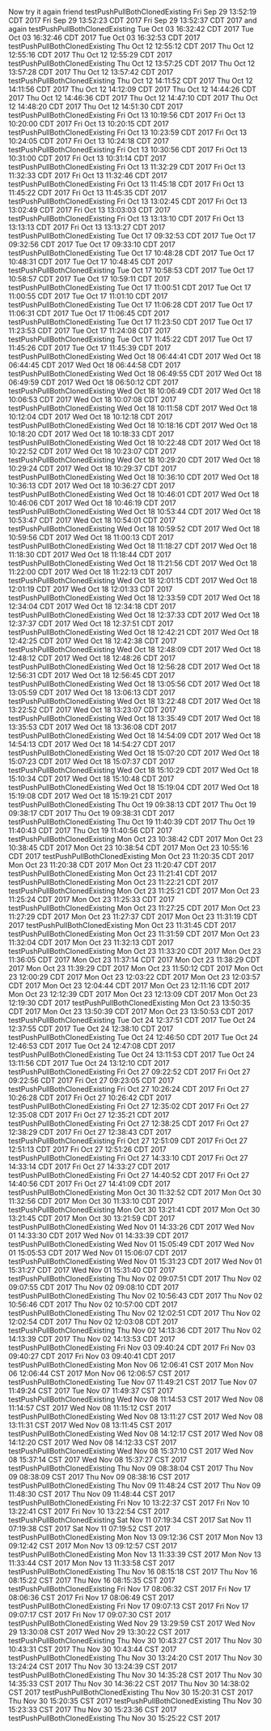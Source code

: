 Now try it
again
friend
testPushPullBothClonedExisting Fri Sep 29 13:52:19 CDT 2017
Fri Sep 29 13:52:23 CDT 2017
Fri Sep 29 13:52:37 CDT 2017
and again
testPushPullBothClonedExisting Tue Oct 03 16:32:42 CDT 2017
Tue Oct 03 16:32:46 CDT 2017
Tue Oct 03 16:32:53 CDT 2017
testPushPullBothClonedExisting Thu Oct 12 12:55:12 CDT 2017
Thu Oct 12 12:55:16 CDT 2017
Thu Oct 12 12:55:29 CDT 2017
testPushPullBothClonedExisting Thu Oct 12 13:57:25 CDT 2017
Thu Oct 12 13:57:28 CDT 2017
Thu Oct 12 13:57:42 CDT 2017
testPushPullBothClonedExisting Thu Oct 12 14:11:52 CDT 2017
Thu Oct 12 14:11:56 CDT 2017
Thu Oct 12 14:12:09 CDT 2017
Thu Oct 12 14:44:26 CDT 2017
Thu Oct 12 14:46:36 CDT 2017
Thu Oct 12 14:47:10 CDT 2017
Thu Oct 12 14:48:20 CDT 2017
Thu Oct 12 14:51:30 CDT 2017
testPushPullBothClonedExisting Fri Oct 13 10:19:56 CDT 2017
Fri Oct 13 10:20:00 CDT 2017
Fri Oct 13 10:20:15 CDT 2017
testPushPullBothClonedExisting Fri Oct 13 10:23:59 CDT 2017
Fri Oct 13 10:24:05 CDT 2017
Fri Oct 13 10:24:18 CDT 2017
testPushPullBothClonedExisting Fri Oct 13 10:30:56 CDT 2017
Fri Oct 13 10:31:00 CDT 2017
Fri Oct 13 10:31:14 CDT 2017
testPushPullBothClonedExisting Fri Oct 13 11:32:29 CDT 2017
Fri Oct 13 11:32:33 CDT 2017
Fri Oct 13 11:32:46 CDT 2017
testPushPullBothClonedExisting Fri Oct 13 11:45:18 CDT 2017
Fri Oct 13 11:45:22 CDT 2017
Fri Oct 13 11:45:35 CDT 2017
testPushPullBothClonedExisting Fri Oct 13 13:02:45 CDT 2017
Fri Oct 13 13:02:49 CDT 2017
Fri Oct 13 13:03:03 CDT 2017
testPushPullBothClonedExisting Fri Oct 13 13:13:10 CDT 2017
Fri Oct 13 13:13:13 CDT 2017
Fri Oct 13 13:13:27 CDT 2017
testPushPullBothClonedExisting Tue Oct 17 09:32:53 CDT 2017
Tue Oct 17 09:32:56 CDT 2017
Tue Oct 17 09:33:10 CDT 2017
testPushPullBothClonedExisting Tue Oct 17 10:48:28 CDT 2017
Tue Oct 17 10:48:31 CDT 2017
Tue Oct 17 10:48:45 CDT 2017
testPushPullBothClonedExisting Tue Oct 17 10:58:53 CDT 2017
Tue Oct 17 10:58:57 CDT 2017
Tue Oct 17 10:59:11 CDT 2017
testPushPullBothClonedExisting Tue Oct 17 11:00:51 CDT 2017
Tue Oct 17 11:00:55 CDT 2017
Tue Oct 17 11:01:10 CDT 2017
testPushPullBothClonedExisting Tue Oct 17 11:06:28 CDT 2017
Tue Oct 17 11:06:31 CDT 2017
Tue Oct 17 11:06:45 CDT 2017
testPushPullBothClonedExisting Tue Oct 17 11:23:50 CDT 2017
Tue Oct 17 11:23:53 CDT 2017
Tue Oct 17 11:24:08 CDT 2017
testPushPullBothClonedExisting Tue Oct 17 11:45:22 CDT 2017
Tue Oct 17 11:45:26 CDT 2017
Tue Oct 17 11:45:39 CDT 2017
testPushPullBothClonedExisting Wed Oct 18 06:44:41 CDT 2017
Wed Oct 18 06:44:45 CDT 2017
Wed Oct 18 06:44:58 CDT 2017
testPushPullBothClonedExisting Wed Oct 18 06:49:55 CDT 2017
Wed Oct 18 06:49:59 CDT 2017
Wed Oct 18 06:50:12 CDT 2017
testPushPullBothClonedExisting Wed Oct 18 10:06:49 CDT 2017
Wed Oct 18 10:06:53 CDT 2017
Wed Oct 18 10:07:08 CDT 2017
testPushPullBothClonedExisting Wed Oct 18 10:11:58 CDT 2017
Wed Oct 18 10:12:04 CDT 2017
Wed Oct 18 10:12:18 CDT 2017
testPushPullBothClonedExisting Wed Oct 18 10:18:16 CDT 2017
Wed Oct 18 10:18:20 CDT 2017
Wed Oct 18 10:18:33 CDT 2017
testPushPullBothClonedExisting Wed Oct 18 10:22:48 CDT 2017
Wed Oct 18 10:22:52 CDT 2017
Wed Oct 18 10:23:07 CDT 2017
testPushPullBothClonedExisting Wed Oct 18 10:29:20 CDT 2017
Wed Oct 18 10:29:24 CDT 2017
Wed Oct 18 10:29:37 CDT 2017
testPushPullBothClonedExisting Wed Oct 18 10:36:10 CDT 2017
Wed Oct 18 10:36:13 CDT 2017
Wed Oct 18 10:36:27 CDT 2017
testPushPullBothClonedExisting Wed Oct 18 10:46:01 CDT 2017
Wed Oct 18 10:46:06 CDT 2017
Wed Oct 18 10:46:19 CDT 2017
testPushPullBothClonedExisting Wed Oct 18 10:53:44 CDT 2017
Wed Oct 18 10:53:47 CDT 2017
Wed Oct 18 10:54:01 CDT 2017
testPushPullBothClonedExisting Wed Oct 18 10:59:52 CDT 2017
Wed Oct 18 10:59:56 CDT 2017
Wed Oct 18 11:00:13 CDT 2017
testPushPullBothClonedExisting Wed Oct 18 11:18:27 CDT 2017
Wed Oct 18 11:18:30 CDT 2017
Wed Oct 18 11:18:44 CDT 2017
testPushPullBothClonedExisting Wed Oct 18 11:21:56 CDT 2017
Wed Oct 18 11:22:00 CDT 2017
Wed Oct 18 11:22:13 CDT 2017
testPushPullBothClonedExisting Wed Oct 18 12:01:15 CDT 2017
Wed Oct 18 12:01:19 CDT 2017
Wed Oct 18 12:01:33 CDT 2017
testPushPullBothClonedExisting Wed Oct 18 12:33:59 CDT 2017
Wed Oct 18 12:34:04 CDT 2017
Wed Oct 18 12:34:18 CDT 2017
testPushPullBothClonedExisting Wed Oct 18 12:37:33 CDT 2017
Wed Oct 18 12:37:37 CDT 2017
Wed Oct 18 12:37:51 CDT 2017
testPushPullBothClonedExisting Wed Oct 18 12:42:21 CDT 2017
Wed Oct 18 12:42:25 CDT 2017
Wed Oct 18 12:42:38 CDT 2017
testPushPullBothClonedExisting Wed Oct 18 12:48:09 CDT 2017
Wed Oct 18 12:48:12 CDT 2017
Wed Oct 18 12:48:26 CDT 2017
testPushPullBothClonedExisting Wed Oct 18 12:56:28 CDT 2017
Wed Oct 18 12:56:31 CDT 2017
Wed Oct 18 12:56:45 CDT 2017
testPushPullBothClonedExisting Wed Oct 18 13:05:56 CDT 2017
Wed Oct 18 13:05:59 CDT 2017
Wed Oct 18 13:06:13 CDT 2017
testPushPullBothClonedExisting Wed Oct 18 13:22:48 CDT 2017
Wed Oct 18 13:22:52 CDT 2017
Wed Oct 18 13:23:07 CDT 2017
testPushPullBothClonedExisting Wed Oct 18 13:35:49 CDT 2017
Wed Oct 18 13:35:53 CDT 2017
Wed Oct 18 13:36:08 CDT 2017
testPushPullBothClonedExisting Wed Oct 18 14:54:09 CDT 2017
Wed Oct 18 14:54:13 CDT 2017
Wed Oct 18 14:54:27 CDT 2017
testPushPullBothClonedExisting Wed Oct 18 15:07:20 CDT 2017
Wed Oct 18 15:07:23 CDT 2017
Wed Oct 18 15:07:37 CDT 2017
testPushPullBothClonedExisting Wed Oct 18 15:10:29 CDT 2017
Wed Oct 18 15:10:34 CDT 2017
Wed Oct 18 15:10:48 CDT 2017
testPushPullBothClonedExisting Wed Oct 18 15:19:04 CDT 2017
Wed Oct 18 15:19:08 CDT 2017
Wed Oct 18 15:19:21 CDT 2017
testPushPullBothClonedExisting Thu Oct 19 09:38:13 CDT 2017
Thu Oct 19 09:38:17 CDT 2017
Thu Oct 19 09:38:31 CDT 2017
testPushPullBothClonedExisting Thu Oct 19 11:40:39 CDT 2017
Thu Oct 19 11:40:43 CDT 2017
Thu Oct 19 11:40:56 CDT 2017
testPushPullBothClonedExisting Mon Oct 23 10:38:42 CDT 2017
Mon Oct 23 10:38:45 CDT 2017
Mon Oct 23 10:38:54 CDT 2017
Mon Oct 23 10:55:16 CDT 2017
testPushPullBothClonedExisting Mon Oct 23 11:20:35 CDT 2017
Mon Oct 23 11:20:38 CDT 2017
Mon Oct 23 11:20:47 CDT 2017
testPushPullBothClonedExisting Mon Oct 23 11:21:41 CDT 2017
testPushPullBothClonedExisting Mon Oct 23 11:22:21 CDT 2017
testPushPullBothClonedExisting Mon Oct 23 11:25:21 CDT 2017
Mon Oct 23 11:25:24 CDT 2017
Mon Oct 23 11:25:33 CDT 2017
testPushPullBothClonedExisting Mon Oct 23 11:27:25 CDT 2017
Mon Oct 23 11:27:29 CDT 2017
Mon Oct 23 11:27:37 CDT 2017
Mon Oct 23 11:31:19 CDT 2017
testPushPullBothClonedExisting Mon Oct 23 11:31:45 CDT 2017
testPushPullBothClonedExisting Mon Oct 23 11:31:59 CDT 2017
Mon Oct 23 11:32:04 CDT 2017
Mon Oct 23 11:32:13 CDT 2017
testPushPullBothClonedExisting Mon Oct 23 11:33:20 CDT 2017
Mon Oct 23 11:36:05 CDT 2017
Mon Oct 23 11:37:14 CDT 2017
Mon Oct 23 11:38:29 CDT 2017
Mon Oct 23 11:39:29 CDT 2017
Mon Oct 23 11:50:12 CDT 2017
Mon Oct 23 12:00:29 CDT 2017
Mon Oct 23 12:03:22 CDT 2017
Mon Oct 23 12:03:57 CDT 2017
Mon Oct 23 12:04:44 CDT 2017
Mon Oct 23 12:11:16 CDT 2017
Mon Oct 23 12:12:39 CDT 2017
Mon Oct 23 12:13:09 CDT 2017
Mon Oct 23 12:19:30 CDT 2017
testPushPullBothClonedExisting Mon Oct 23 13:50:35 CDT 2017
Mon Oct 23 13:50:39 CDT 2017
Mon Oct 23 13:50:53 CDT 2017
testPushPullBothClonedExisting Tue Oct 24 12:37:51 CDT 2017
Tue Oct 24 12:37:55 CDT 2017
Tue Oct 24 12:38:10 CDT 2017
testPushPullBothClonedExisting Tue Oct 24 12:46:50 CDT 2017
Tue Oct 24 12:46:53 CDT 2017
Tue Oct 24 12:47:08 CDT 2017
testPushPullBothClonedExisting Tue Oct 24 13:11:53 CDT 2017
Tue Oct 24 13:11:56 CDT 2017
Tue Oct 24 13:12:10 CDT 2017
testPushPullBothClonedExisting Fri Oct 27 09:22:52 CDT 2017
Fri Oct 27 09:22:56 CDT 2017
Fri Oct 27 09:23:05 CDT 2017
testPushPullBothClonedExisting Fri Oct 27 10:26:24 CDT 2017
Fri Oct 27 10:26:28 CDT 2017
Fri Oct 27 10:26:42 CDT 2017
testPushPullBothClonedExisting Fri Oct 27 12:35:02 CDT 2017
Fri Oct 27 12:35:08 CDT 2017
Fri Oct 27 12:35:21 CDT 2017
testPushPullBothClonedExisting Fri Oct 27 12:38:25 CDT 2017
Fri Oct 27 12:38:29 CDT 2017
Fri Oct 27 12:38:43 CDT 2017
testPushPullBothClonedExisting Fri Oct 27 12:51:09 CDT 2017
Fri Oct 27 12:51:13 CDT 2017
Fri Oct 27 12:51:26 CDT 2017
testPushPullBothClonedExisting Fri Oct 27 14:33:10 CDT 2017
Fri Oct 27 14:33:14 CDT 2017
Fri Oct 27 14:33:27 CDT 2017
testPushPullBothClonedExisting Fri Oct 27 14:40:52 CDT 2017
Fri Oct 27 14:40:56 CDT 2017
Fri Oct 27 14:41:09 CDT 2017
testPushPullBothClonedExisting Mon Oct 30 11:32:52 CDT 2017
Mon Oct 30 11:32:56 CDT 2017
Mon Oct 30 11:33:10 CDT 2017
testPushPullBothClonedExisting Mon Oct 30 13:21:41 CDT 2017
Mon Oct 30 13:21:45 CDT 2017
Mon Oct 30 13:21:59 CDT 2017
testPushPullBothClonedExisting Wed Nov 01 14:33:26 CDT 2017
Wed Nov 01 14:33:30 CDT 2017
Wed Nov 01 14:33:39 CDT 2017
testPushPullBothClonedExisting Wed Nov 01 15:05:49 CDT 2017
Wed Nov 01 15:05:53 CDT 2017
Wed Nov 01 15:06:07 CDT 2017
testPushPullBothClonedExisting Wed Nov 01 15:31:23 CDT 2017
Wed Nov 01 15:31:27 CDT 2017
Wed Nov 01 15:31:40 CDT 2017
testPushPullBothClonedExisting Thu Nov 02 09:07:51 CDT 2017
Thu Nov 02 09:07:55 CDT 2017
Thu Nov 02 09:08:10 CDT 2017
testPushPullBothClonedExisting Thu Nov 02 10:56:43 CDT 2017
Thu Nov 02 10:56:46 CDT 2017
Thu Nov 02 10:57:00 CDT 2017
testPushPullBothClonedExisting Thu Nov 02 12:02:51 CDT 2017
Thu Nov 02 12:02:54 CDT 2017
Thu Nov 02 12:03:08 CDT 2017
testPushPullBothClonedExisting Thu Nov 02 14:13:36 CDT 2017
Thu Nov 02 14:13:39 CDT 2017
Thu Nov 02 14:13:53 CDT 2017
testPushPullBothClonedExisting Fri Nov 03 09:40:24 CDT 2017
Fri Nov 03 09:40:27 CDT 2017
Fri Nov 03 09:40:41 CDT 2017
testPushPullBothClonedExisting Mon Nov 06 12:06:41 CST 2017
Mon Nov 06 12:06:44 CST 2017
Mon Nov 06 12:06:57 CST 2017
testPushPullBothClonedExisting Tue Nov 07 11:49:21 CST 2017
Tue Nov 07 11:49:24 CST 2017
Tue Nov 07 11:49:37 CST 2017
testPushPullBothClonedExisting Wed Nov 08 11:14:53 CST 2017
Wed Nov 08 11:14:57 CST 2017
Wed Nov 08 11:15:12 CST 2017
testPushPullBothClonedExisting Wed Nov 08 13:11:27 CST 2017
Wed Nov 08 13:11:31 CST 2017
Wed Nov 08 13:11:45 CST 2017
testPushPullBothClonedExisting Wed Nov 08 14:12:17 CST 2017
Wed Nov 08 14:12:20 CST 2017
Wed Nov 08 14:12:33 CST 2017
testPushPullBothClonedExisting Wed Nov 08 15:37:10 CST 2017
Wed Nov 08 15:37:14 CST 2017
Wed Nov 08 15:37:27 CST 2017
testPushPullBothClonedExisting Thu Nov 09 08:38:04 CST 2017
Thu Nov 09 08:38:09 CST 2017
Thu Nov 09 08:38:16 CST 2017
testPushPullBothClonedExisting Thu Nov 09 11:48:24 CST 2017
Thu Nov 09 11:48:30 CST 2017
Thu Nov 09 11:48:44 CST 2017
testPushPullBothClonedExisting Fri Nov 10 13:22:37 CST 2017
Fri Nov 10 13:22:41 CST 2017
Fri Nov 10 13:22:54 CST 2017
testPushPullBothClonedExisting Sat Nov 11 07:19:34 CST 2017
Sat Nov 11 07:19:38 CST 2017
Sat Nov 11 07:19:52 CST 2017
testPushPullBothClonedExisting Mon Nov 13 09:12:36 CST 2017
Mon Nov 13 09:12:42 CST 2017
Mon Nov 13 09:12:57 CST 2017
testPushPullBothClonedExisting Mon Nov 13 11:33:39 CST 2017
Mon Nov 13 11:33:44 CST 2017
Mon Nov 13 11:33:58 CST 2017
testPushPullBothClonedExisting Thu Nov 16 08:15:18 CST 2017
Thu Nov 16 08:15:22 CST 2017
Thu Nov 16 08:15:35 CST 2017
testPushPullBothClonedExisting Fri Nov 17 08:06:32 CST 2017
Fri Nov 17 08:06:36 CST 2017
Fri Nov 17 08:06:49 CST 2017
testPushPullBothClonedExisting Fri Nov 17 09:07:13 CST 2017
Fri Nov 17 09:07:17 CST 2017
Fri Nov 17 09:07:30 CST 2017
testPushPullBothClonedExisting Wed Nov 29 13:29:59 CST 2017
Wed Nov 29 13:30:08 CST 2017
Wed Nov 29 13:30:22 CST 2017
testPushPullBothClonedExisting Thu Nov 30 10:43:27 CST 2017
Thu Nov 30 10:43:31 CST 2017
Thu Nov 30 10:43:44 CST 2017
testPushPullBothClonedExisting Thu Nov 30 13:24:20 CST 2017
Thu Nov 30 13:24:24 CST 2017
Thu Nov 30 13:24:39 CST 2017
testPushPullBothClonedExisting Thu Nov 30 14:35:28 CST 2017
Thu Nov 30 14:35:33 CST 2017
Thu Nov 30 14:36:22 CST 2017
Thu Nov 30 14:38:02 CST 2017
testPushPullBothClonedExisting Thu Nov 30 15:20:31 CST 2017
Thu Nov 30 15:20:35 CST 2017
testPushPullBothClonedExisting Thu Nov 30 15:23:33 CST 2017
Thu Nov 30 15:23:36 CST 2017
testPushPullBothClonedExisting Thu Nov 30 15:25:22 CST 2017
